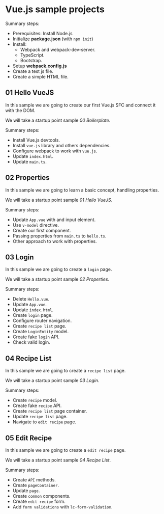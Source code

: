 # Vue.js  sample projects



Summary steps:

- Prerequisites: Install Node.js
- Initialize **package.json** (with `npm init`)
- Install:
    - Webpack and webpack-dev-server.
    - TypeScript.
    - Bootstrap.
- Setup **webpack.config.js**
- Create a test js file.
- Create a simple HTML file.

## 01 Hello VueJS

In this sample we are going to create our first Vue.js SFC and connect it with the DOM.

We will take a startup point sample _00 Boilerplate_.

Summary steps:

- Install Vue.js devtools.
- Install `vue.js` library and others dependencies.
- Configure webpack to work with `vue.js`.
- Update `index.html`.
- Update `main.ts`.

## 02 Properties

In this sample we are going to learn a basic concept, handling properties.

We will take a startup point sample _01 Hello VueJS_.

Summary steps:

- Update `App.vue` with and input element.
- Use `v-model` directive.
- Create our first component.
- Passing properties from `main.ts` to `hello.ts`.
- Other approach to work with properties.

## 03 Login

In this sample we are going to create a `login` page.

We will take a startup point sample _02 Properties_.

Summary steps:

- Delete `Hello.vue`.
- Update `App.vue`.
- Update `index.html`.
- Create `login` page.
- Configure router navigation.
- Create `recipe list` page.
- Create `LoginEntity` model.
- Create fake `login` API.
- Check valid login.

## 04 Recipe List

In this sample we are going to create a `recipe list` page.

We will take a startup point sample _03 Login_.

Summary steps:

- Create `recipe` model.
- Create fake `recipe` API.
- Create `recipe list` page container.
- Update `recipe list` page.
- Navigate to `edit recipe` page.

## 05 Edit Recipe

In this sample we are going to create a `edit recipe` page.

We will take a startup point sample _04 Recipe List_.

Summary steps:

- Create `API` methods.
- Create `pageContainer`.
- Update `page`.
- Create `common` components.
- Create `edit recipe` form.
- Add `form validations` with `lc-form-validation`.

